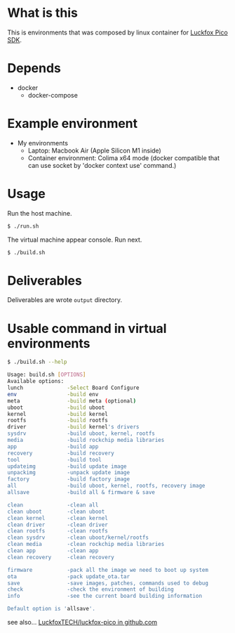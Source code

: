 What is this
============
This is environments that was composed by linux container for [Luckfox Pico SDK](https://github.com/LuckfoxTECH/luckfox-pico/).

Depends
==============
- docker
  - docker-compose

Example environment
========
- My environments
  - Laptop: Macbook Air (Apple Silicon M1 inside)
  - Container environment: Colima x64 mode (docker compatible that can use socket by 'docker context use' command.)

Usage
===========
Run the host machine.
```bash
$ ./run.sh
```

The virtual machine appear console.
Run next.
```bash
$ ./build.sh
```

Deliverables
============
Deliverables are wrote `output` directory.

Usable command in virtual environments
=======
```bash
$ ./build.sh --help

Usage: build.sh [OPTIONS]
Available options:
lunch              -Select Board Configure
env                -build env
meta               -build meta (optional)
uboot              -build uboot
kernel             -build kernel
rootfs             -build rootfs
driver             -build kernel's drivers
sysdrv             -build uboot, kernel, rootfs
media              -build rockchip media libraries
app                -build app
recovery           -build recovery
tool               -build tool
updateimg          -build update image
unpackimg          -unpack update image
factory            -build factory image
all                -build uboot, kernel, rootfs, recovery image
allsave            -build all & firmware & save

clean              -clean all
clean uboot        -clean uboot
clean kernel       -clean kernel
clean driver       -clean driver
clean rootfs       -clean rootfs
clean sysdrv       -clean uboot/kernel/rootfs
clean media        -clean rockchip media libraries
clean app          -clean app
clean recovery     -clean recovery

firmware           -pack all the image we need to boot up system
ota                -pack update_ota.tar
save               -save images, patches, commands used to debug
check              -check the environment of building
info               -see the current board building information

Default option is 'allsave'.
```

see also...
[LuckfoxTECH/luckfox-pico in github.com](https://github.com/LuckfoxTECH/luckfox-pico/)